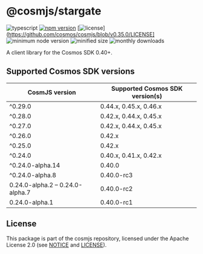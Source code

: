 # @cosmjs/stargate

![typescript](https://img.shields.io/npm/types/@cosmjs/stargate.svg)
[![npm version](https://img.shields.io/npm/v/@cosmjs/stargate.svg)](https://www.npmjs.com/package/@cosmjs/stargate)
[![license](https://img.shields.io/npm/l/@cosmjs/stargate.svg)](https://github.com/cosmos/cosmjs/blob/v0.35.0/LICENSE]
![minimum node version](https://img.shields.io/node/v/@cosmjs/stargate.svg)
![minified size](https://img.shields.io/bundlephobia/min/@cosmjs/stargate.svg)
![monthly downloads](https://img.shields.io/npm/dm/@cosmjs/stargate.svg)

A client library for the Cosmos SDK 0.40+.

## Supported Cosmos SDK versions

| CosmJS version                  | Supported Cosmos SDK version(s) |
| ------------------------------- | ------------------------------- |
| ^0.29.0                         | 0.44.x, 0.45.x, 0.46.x          |
| ^0.28.0                         | 0.42.x, 0.44.x, 0.45.x          |
| ^0.27.0                         | 0.42.x, 0.44.x, 0.45.x          |
| ^0.26.0                         | 0.42.x                          |
| ^0.25.0                         | 0.42.x                          |
| ^0.24.0                         | 0.40.x, 0.41.x, 0.42.x          |
| ^0.24.0-alpha.14                | 0.40.0                          |
| ^0.24.0-alpha.8                 | 0.40.0-rc3                      |
| 0.24.0-alpha.2 – 0.24.0-alpha.7 | 0.40.0-rc2                      |
| 0.24.0-alpha.1                  | 0.40.0-rc1                      |

## License

This package is part of the cosmjs repository, licensed under the Apache License
2.0 (see [NOTICE](https://github.com/cosmos/cosmjs/blob/main/NOTICE) and
[LICENSE](https://github.com/cosmos/cosmjs/blob/main/LICENSE)).
